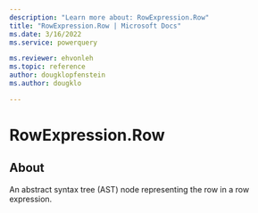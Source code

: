 ```yaml
---
description: "Learn more about: RowExpression.Row"
title: "RowExpression.Row | Microsoft Docs"
ms.date: 3/16/2022
ms.service: powerquery

ms.reviewer: ehvonleh
ms.topic: reference
author: dougklopfenstein
ms.author: dougklo

---
```

# RowExpression.Row

## About

An abstract syntax tree (AST) node representing the row in a row expression.
